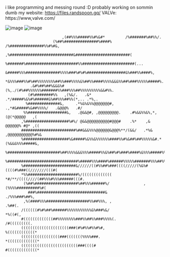 i like programming and messing round :D probably working on sommin dumb
my website: https://files.randspoon.gq/
VALVe: https://www,valve.com/

![image](https://user-images.githubusercontent.com/107148755/201308392-0e36172f-562a-4ed9-af3e-96de0a15e75d.gif)                  ![image](https://user-images.githubusercontent.com/107148755/201310044-75c2b65e-7e3d-4f75-8d18-fcd4b2b7ffa9.jpeg)


                                                                                                    
                                                                                                    
                             ,(##%%%#####%%#%&#*         /%#######%##%%/.                           
                         (%##%###############%####%  /%###############%%#%#&,                       
                      ,%############################&########################(                      
                     %#######%#######################%%#######################(...                  
                    &#####%%%###############%%%%###%#%#%#################&%###%%####%,              
                  *&%%%###%%#%##%%%%%%%%##%%###%%%%&%##%%####%%%%&&&%%##%###%%%%%#####%.            
               .&#%##%##%&&&%#            (%,./(#%##%%%%%%#######%%###%%%##%%%%%%%%%&&#%%.          
              (#%########%%   ,(%&/.   .&*       .*/#####%&%#%######&%##%%%##%%(*,.. .*%,.          
             %##############&,     .*%&%&%%@@@@@@@#,    .,*#&#####%&##%%%%/   .&@@@%   .#/          
            %%#################&,   .@&&@#, ,@@@@@@@@@.    .#%&&%%&%,*,     (@(*@@@@@   ,(          
           ,%###################%#%/ @&&@@@@@@@@@@#@@@#    .%*    ,&       @@@@@@% #@* ,((          
           ########################%##&&&%%%@@@@@@&@@@%**/(&&/   .*%&    ,@@@@@@@@@@@%#%&           
           %####################%&#####%&%%&%%%%%%####%%#%&##%##%%%%%&#.*(%&&&%%%#####&,            
           %#######################%##%%%%&&&%%%#####%%&%##%#%###%####%&%%%#####%%%&%#&.            
           %###############################%#####%%%####%######%%%%%#######%%%##%%%###/(//          
           %#######################&//////((#%%##%###((((/////(%&%#((((#%###((///////(((#(          
           *%%######################%/(((((((((((((  *#/**/((((////(##%%%#%%%######(((#.            
            (%##%###################%##%%%######%/               ,(%%%%##########%#(                
              ###%##############################&                      ./%%%###%##%,                
            ,%(####%%%###################%%##%%%, ,                         .%##(.                  
           /((((((#%#%##%######%%%%%%%%%%%&%###%&/                           *%((#(,                
           #(((((((((((((##%%%%%%%%###%%##%%###%%%%(.                        /#(((((((((.           
           (((((((((((((((((((((###(#%#%%#%%#%#,                            %((((((((((((*          
           (((((((((((((((((###(((((((%%%%###.                             *(((((((((((((*          
           (((((((((((((((((((((((((###((((#                               #(((((((((((((*          
           
           
